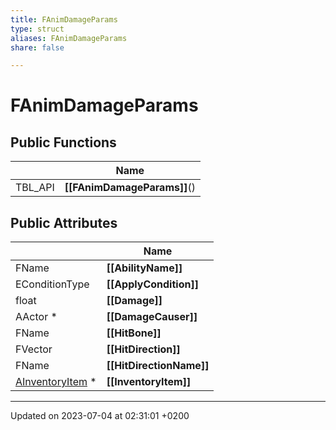 ```yaml
---
title: FAnimDamageParams
type: struct
aliases: FAnimDamageParams
share: false

---
```


# FAnimDamageParams





## Public Functions

|                | Name           |
| -------------- | -------------- |
| TBL_API | **[[FAnimDamageParams]]**() |

## Public Attributes

|                | Name           |
| -------------- | -------------- |
| FName | **[[AbilityName]]**  |
| EConditionType | **[[ApplyCondition]]**  |
| float | **[[Damage]]**  |
| AActor * | **[[DamageCauser]]**  |
| FName | **[[HitBone]]**  |
| FVector | **[[HitDirection]]**  |
| FName | **[[HitDirectionName]]**  |
| [AInventoryItem](/docs/SDK/Source/Classes/classAInventoryItem.md) * | **[[InventoryItem]]**  |

-------------------------------

Updated on 2023-07-04 at 02:31:01 +0200